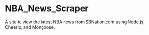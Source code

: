 # NBA_News_Scraper
A site to view the latest NBA news from SBNation.com using Node.js, Cheerio, and Mongoose.
